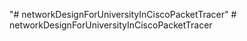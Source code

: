  "# networkDesignForUniversityInCiscoPacketTracer" 
#   n e t w o r k D e s i g n F o r U n i v e r s i t y I n C i s c o P a c k e t T r a c e r 

 
 
